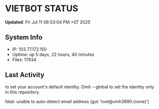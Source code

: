 # VIETBOT STATUS
**Updated**: Fri Jul 11 06:53:04 PM +07 2025

## System Info
- IP: 103.77.172.150
- Uptime: up 5 days, 22 hours, 40 minutes
- Files: 17934

## Last Activity

to set your account's default identity.
Omit --global to set the identity only in this repository.

fatal: unable to auto-detect email address (got 'root@vinh3690.(none)')
